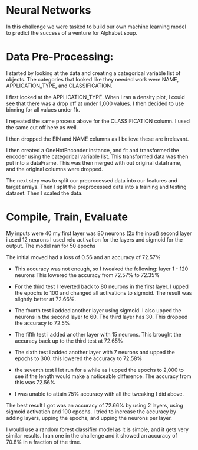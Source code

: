 # Neural Networks

In this challenge we were tasked to build our own machine learning model to predict the success of a venture for Alphabet soup.

# Data Pre-Processing:

I started by looking at the data and creating a categorical variable list of objects. The categories that looked like they needed work were NAME, APPLICATION_TYPE, and CLASSIFICATION.

I first looked at the APPLICATION_TYPE. When i ran a density plot, I could see that there was a drop off at under 1,000 values. I then decided to use binning for all values under 1k.

I repeated the same process above for the CLASSIFICATION column. I used the same cut off here as well.

I then dropped the EIN and NAME columns as I believe these are irrelevant.

I then created a OneHotEnconder instance, and fit and transformed the encoder using the categorical variable list. This transformed data was then put into a dataFrame. This was then merged with out original dataframe, and the original columns were dropped.

The next step was to split our preprocessed data into our features and target arrays. Then I split the preprocessed data into a training and testing dataset. Then I scaled the data.

# Compile, Train, Evaluate

My inputs were 40
my first layer was 80 neurons (2x the input)
second layer i used 12 neurons
I used relu activation for the layers and sigmoid for the output. The model ran for 50 epochs

The initial moved had a loss of 0.56 and an accuracy of 72.57%

- This accuracy was not enough, so I tweaked the following:
  layer 1 - 120 neurons
  This lowered the accuracy from 72.57% to 72.35%

- For the third test I reverted back to 80 neurons in the first layer. I upped the epochs to 100 and changed all activations to sigmoid. The result was slightly better at 72.66%.

- The fourth test i added another layer using sigmoid. I also upped the neurons in the second layer to 60. The third layer has 30. This dropped the accuracy to 72.5%

- The fifth test i added another layer with 15 neurons. This brought the accuracy back up to the third test at 72.65%

- The sixth test i added another layer with 7 neurons and upped the epochs to 300. this lowered the accuracy to 72.58%

- the seventh test I let run for a while as i upped the epochs to 2,000 to see if the length would make a noticeable difference. The accuracy from this was 72.56%

- I was unable to attain 75% accuracy with all the tweaking I did above.

The best result I got was an accuracy of 72.66% by using 2 layers, using sigmoid activation and 100 epochs. I tried to increase the accuracy by adding layers, upping the epochs, and upping the neurons per layer.

I would use a random forest classifier model as it is simple, and it gets very similar results. I ran one in the challenge and it showed an accuracy of 70.8% in a fraction of the time.
